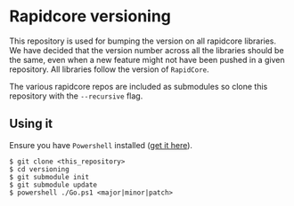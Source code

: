 # Rapidcore versioning

This repository is used for bumping the version on all rapidcore libraries.
We have decided that the version number across all the libraries should be the same, even when a new feature might not have been pushed in a given repository.
All libraries follow the version of `RapidCore`.

The various rapidcore repos are included as submodules so clone this repository with the `--recursive` flag.

## Using it

Ensure you have `Powershell` installed ([get it here](https://github.com/PowerShell/PowerShell#get-powershell)).

```shell
$ git clone <this_repository>
$ cd versioning
$ git submodule init
$ git submodule update
$ powershell ./Go.ps1 <major|minor|patch>
```
